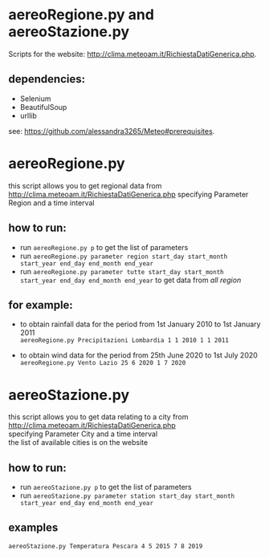# aereoRegione.py and aereoStazione.py
Scripts for the website: http://clima.meteoam.it/RichiestaDatiGenerica.php.

## dependencies:
- Selenium
- BeautifulSoup
- urllib

see: https://github.com/alessandra3265/Meteo#prerequisites.

# aereoRegione.py
this script allows you to get regional data from http://clima.meteoam.it/RichiestaDatiGenerica.php
specifying Parameter Region and a time interval 

## how to run:
- run `aereoRegione.py p` to get the list of parameters
- run `aereoRegione.py parameter region start_day start_month start_year end_day end_month end_year`</br>
- run `aereoRegione.py parameter tutte start_day start_month start_year end_day end_month end_year` to get data from *all region*


## for example: </br>

- to obtain rainfall data for the period from 1st January 2010 to 1st January 2011</br>
`aereoRegione.py Precipitazioni Lombardia 1 1 2010 1 1 2011`

- to obtain wind data for the period from 25th June 2020 to 1st July 2020</br>
`aereoRegione.py Vento Lazio 25 6 2020 1 7 2020`

# aereoStazione.py
this script allows you to get data relating to a city from http://clima.meteoam.it/RichiestaDatiGenerica.php </br>
specifying Parameter City and a time interval 
</br>
the list of available cities is on the website</br>

## how to run:
- run `aereoStazione.py p` to get the list of parameters
- run `aereoStazione.py parameter station start_day start_month start_year end_day end_month end_year`</br>


## examples
`aereoStazione.py Temperatura Pescara 4 5 2015 7 8 2019`




